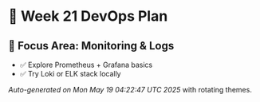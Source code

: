# 📅 Week 21 DevOps Plan

## 🎯 Focus Area: Monitoring & Logs

- ✅ Explore Prometheus + Grafana basics
- ✅ Try Loki or ELK stack locally

_Auto-generated on Mon May 19 04:22:47 UTC 2025_ with rotating themes.
